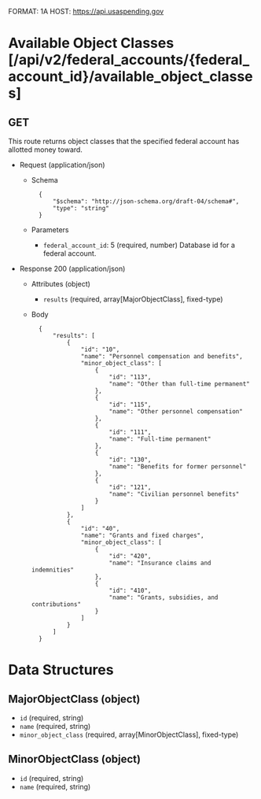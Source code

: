 FORMAT: 1A
HOST: https://api.usaspending.gov

# Available Object Classes [/api/v2/federal_accounts/{federal_account_id}/available_object_classes]

## GET

This route returns object classes that the specified federal account has allotted money toward.

+ Request (application/json)
    + Schema

            {
                "$schema": "http://json-schema.org/draft-04/schema#",
                "type": "string"
            }

    + Parameters
        + `federal_account_id`: 5 (required, number)
            Database id for a federal account.

+ Response 200 (application/json)
    + Attributes (object)
        + `results` (required, array[MajorObjectClass], fixed-type)
    + Body

            {
                "results": [
                    {
                        "id": "10",
                        "name": "Personnel compensation and benefits",
                        "minor_object_class": [
                            {
                                "id": "113",
                                "name": "Other than full-time permanent"
                            },
                            {
                                "id": "115",
                                "name": "Other personnel compensation"
                            },
                            {
                                "id": "111",
                                "name": "Full-time permanent"
                            },
                            {
                                "id": "130",
                                "name": "Benefits for former personnel"
                            },
                            {
                                "id": "121",
                                "name": "Civilian personnel benefits"
                            }
                        ]
                    },
                    {
                        "id": "40",
                        "name": "Grants and fixed charges",
                        "minor_object_class": [
                            {
                                "id": "420",
                                "name": "Insurance claims and indemnities"
                            },
                            {
                                "id": "410",
                                "name": "Grants, subsidies, and contributions"
                            }
                        ]
                    }
                ]
            }

# Data Structures

## MajorObjectClass (object)
+ `id` (required, string)
+ `name` (required, string)
+ `minor_object_class` (required, array[MinorObjectClass], fixed-type)

## MinorObjectClass (object)
+ `id` (required, string)
+ `name` (required, string)
